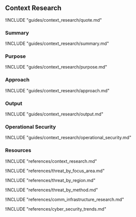 ## Context Research

!INCLUDE "guides/context_research/quote.md"

### Summary

!INCLUDE "guides/context_research/summary.md"

### Purpose

!INCLUDE "guides/context_research/purpose.md"

### Approach

!INCLUDE "guides/context_research/approach.md"

### Output

!INCLUDE "guides/context_research/output.md"

### Operational Security

!INCLUDE "guides/context_research/operational_security.md"

### Resources

!INCLUDE "references/context_research.md"

!INCLUDE "references/threat_by_focus_area.md"

!INCLUDE "references/threat_by_region.md"

!INCLUDE "references/threat_by_method.md"

!INCLUDE "references/comm_infrastructure_research.md"

!INCLUDE "references/cyber_security_trends.md"
